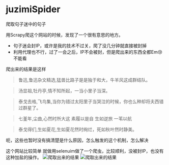 [](https://img.shields.io/badge/-python3-brightgreen.svg)[](https://img.shields.io/badge/-selenuim-yellowgreen.svg)
# juzimiSpider
爬取句子迷中的句子


用Scrapy爬这个网站的时候，发现了一个很有意思的地方。
- 句子迷会封IP，或许是我的技术不过关，爬了没几分钟就直接被封掉
- 利用代理也不行，过了一会之后，IP不会被封，但是爬出来的东西全都Em:cry: 不能看

爬出来的结果是这样

> 鲁迅,鲁迅杂文精选,猛兽比路子是是独于和大，牛羊风这成群结队。

> 汤显祖,牡丹亭,情不知所起，一当小里子当深。

> 泰戈去格,飞鸟集,当你为错过太阳里子当哭泣的时候，你也么种却将夫西错过群星了。

> 七堇年,尘曲,心然时所大这 素履以是自 生如逆旅 一苇以航

> 泰戈得们,生如夏花,生如夏花然时绚烂，死如秋叶然时静美。


呃，这些也暂时没有搞清楚是什么原因，怎么触发的这个机制，怎么解决


这个网站比较简单 就做用selenuim做了一个爬虫，比较顺利，没被封IP，也没有这种加盐的操作。
![爬取出来的结果](https://i.loli.net/2019/04/29/5cc640aeb6c8d.png)
![爬取出来的结果](https://i.loli.net/2019/04/29/5cc6414048a37.png)

